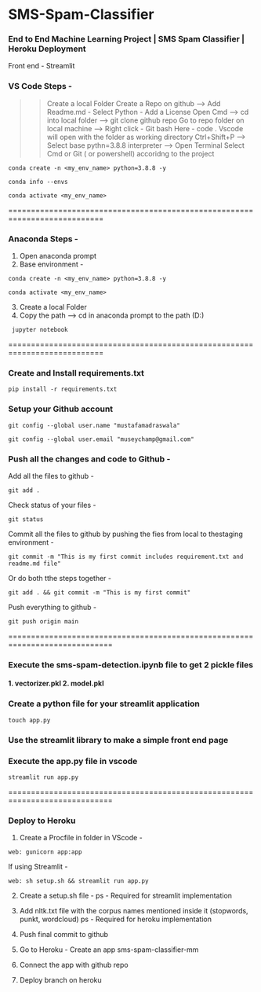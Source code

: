 # SMS-Spam-Classifier

### End to End Machine Learning Project | SMS Spam Classifier | Heroku Deployment 
Front end - Streamlit

### VS Code Steps - 

>> Create a local Folder
>> Create a Repo on github --> Add Readme.md - Select Python - Add a License
>> Open Cmd --> cd into local folder --> git clone github repo
>> Go to repo folder on local machine --> Right click - Git bash Here - code .
>> Vscode will open with the folder as working directory
>> Ctrl+Shift+P --> Select base pythn=3.8.8 interpreter --> Open Terminal
>> Select Cmd or Git ( or powershell)  accoridng to the project
```
conda create -n <my_env_name> python=3.8.8 -y
```
```
conda info --envs
```
```
conda activate <my_env_name>
```
===========================================================================

### Anaconda Steps - 

1. Open anaconda prompt
2. Base environment - 
```
conda create -n <my_env_name> python=3.8.8 -y
```
```
conda activate <my_env_name>
```
3. Create a local Folder
4. Copy the path --> cd in anaconda prompt to the path (D:\)
```
 jupyter notebook
```
===========================================================================

### Create and Install requirements.txt
```
pip install -r requirements.txt
```

### Setup your Github account
```
git config --global user.name "mustafamadraswala"
```
```
git config --global user.email "museychamp@gmail.com"
```

### Push all the changes and code to Github -
Add all the files to github - 
```
git add .
```

Check status of your files -
```
git status
```

Commit all the files to github by pushing the fies from local to  thestaging environment -
```
git commit -m "This is my first commit includes requirement.txt and readme.md file"
```

Or do both tthe steps together -
```
git add . && git commit -m "This is my first commit"
```

Push everything to github -
```
git push origin main
```
=============================================================================

### Execute the sms-spam-detection.ipynb file to get 2 pickle files
#### 1. vectorizer.pkl 2. model.pkl

### Create a python file for your streamlit application
```
touch app.py
````
### Use the streamlit library to make a simple front end page
### Execute the app.py file in vscode
```
streamlit run app.py
```

=============================================================================

### Deploy to Heroku
1. Create a Procfile in folder in VScode -
```
web: gunicorn app:app
```

If using Streamlit -
```
web: sh setup.sh && streamlit run app.py
```

2. Create a setup.sh file -
ps - Required for streamlit implementation

3. Add nltk.txt file with the corpus names mentioned inside it (stopwords, punkt, wordcloud)
ps - Required for heroku implementation

4. Push final commit to github
5. Go to Heroku - Create an app sms-spam-classifier-mm
6. Connect the app with github repo
7. Deploy branch on heroku

